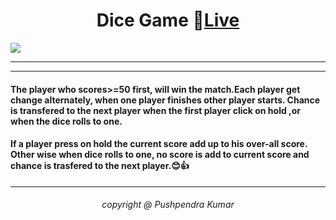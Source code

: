 <h1 align="center">Dice Game 🔴<a href="https://pushpendra1723.github.io/Dice-Game/">Live</a></h1>
<img src="https://github.com/Pushpendra1723/Dice-Game/assets/94159743/5a5d1ca3-14b6-412e-bab5-7f7cd99e297d">
<hr>
<hr>
<h4>The player who scores>=50 first, will win the match.Each player get change alternately, when one player finishes other player starts. Chance is transfered to the next player when the first player click on hold ,or when the dice rolls to one.  </h4>
<h4>If a player press on hold the current score add up to his over-all score. Other wise when dice rolls to one, no score is add to current score and chance is trasfered to the next player.😊👍</h4>
<hr>
<h6 align="center">copyright @ Pushpendra Kumar</h6>
